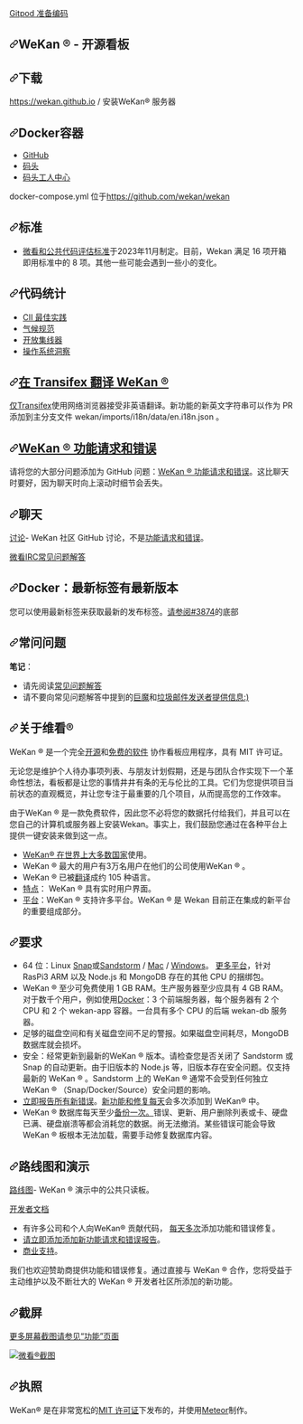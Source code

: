 <div class="Box-sc-g0xbh4-0 bJMeLZ js-snippet-clipboard-copy-unpositioned" data-hpc="true"><article class="markdown-body entry-content container-lg" itemprop="text"><p dir="auto"><a href="https://gitpod.io/#https://github.com/wekan/wekan" rel="nofollow"><font style="vertical-align: inherit;"><font style="vertical-align: inherit;">Gitpod 准备编码</font></font></a></p>
<h1 tabindex="-1" dir="auto"><a id="user-content-wekan----open-source-kanban" class="anchor" aria-hidden="true" tabindex="-1" href="#wekan----open-source-kanban"><svg class="octicon octicon-link" viewBox="0 0 16 16" version="1.1" width="16" height="16" aria-hidden="true"><path d="m7.775 3.275 1.25-1.25a3.5 3.5 0 1 1 4.95 4.95l-2.5 2.5a3.5 3.5 0 0 1-4.95 0 .751.751 0 0 1 .018-1.042.751.751 0 0 1 1.042-.018 1.998 1.998 0 0 0 2.83 0l2.5-2.5a2.002 2.002 0 0 0-2.83-2.83l-1.25 1.25a.751.751 0 0 1-1.042-.018.751.751 0 0 1-.018-1.042Zm-4.69 9.64a1.998 1.998 0 0 0 2.83 0l1.25-1.25a.751.751 0 0 1 1.042.018.751.751 0 0 1 .018 1.042l-1.25 1.25a3.5 3.5 0 1 1-4.95-4.95l2.5-2.5a3.5 3.5 0 0 1 4.95 0 .751.751 0 0 1-.018 1.042.751.751 0 0 1-1.042.018 1.998 1.998 0 0 0-2.83 0l-2.5 2.5a1.998 1.998 0 0 0 0 2.83Z"></path></svg></a><font style="vertical-align: inherit;"><font style="vertical-align: inherit;">WeKan ® - 开源看板</font></font></h1>
<h2 tabindex="-1" dir="auto"><a id="user-content-downloads" class="anchor" aria-hidden="true" tabindex="-1" href="#downloads"><svg class="octicon octicon-link" viewBox="0 0 16 16" version="1.1" width="16" height="16" aria-hidden="true"><path d="m7.775 3.275 1.25-1.25a3.5 3.5 0 1 1 4.95 4.95l-2.5 2.5a3.5 3.5 0 0 1-4.95 0 .751.751 0 0 1 .018-1.042.751.751 0 0 1 1.042-.018 1.998 1.998 0 0 0 2.83 0l2.5-2.5a2.002 2.002 0 0 0-2.83-2.83l-1.25 1.25a.751.751 0 0 1-1.042-.018.751.751 0 0 1-.018-1.042Zm-4.69 9.64a1.998 1.998 0 0 0 2.83 0l1.25-1.25a.751.751 0 0 1 1.042.018.751.751 0 0 1 .018 1.042l-1.25 1.25a3.5 3.5 0 1 1-4.95-4.95l2.5-2.5a3.5 3.5 0 0 1 4.95 0 .751.751 0 0 1-.018 1.042.751.751 0 0 1-1.042.018 1.998 1.998 0 0 0-2.83 0l-2.5 2.5a1.998 1.998 0 0 0 0 2.83Z"></path></svg></a><font style="vertical-align: inherit;"><font style="vertical-align: inherit;">下载</font></font></h2>
<p dir="auto"><a href="https://wekan.github.io" rel="nofollow"><font style="vertical-align: inherit;"><font style="vertical-align: inherit;">https://wekan.github.io</font></font></a><font style="vertical-align: inherit;"><font style="vertical-align: inherit;"> / 安装WeKan® 服务器</font></font></p>
<h2 tabindex="-1" dir="auto"><a id="user-content-docker-containers" class="anchor" aria-hidden="true" tabindex="-1" href="#docker-containers"><svg class="octicon octicon-link" viewBox="0 0 16 16" version="1.1" width="16" height="16" aria-hidden="true"><path d="m7.775 3.275 1.25-1.25a3.5 3.5 0 1 1 4.95 4.95l-2.5 2.5a3.5 3.5 0 0 1-4.95 0 .751.751 0 0 1 .018-1.042.751.751 0 0 1 1.042-.018 1.998 1.998 0 0 0 2.83 0l2.5-2.5a2.002 2.002 0 0 0-2.83-2.83l-1.25 1.25a.751.751 0 0 1-1.042-.018.751.751 0 0 1-.018-1.042Zm-4.69 9.64a1.998 1.998 0 0 0 2.83 0l1.25-1.25a.751.751 0 0 1 1.042.018.751.751 0 0 1 .018 1.042l-1.25 1.25a3.5 3.5 0 1 1-4.95-4.95l2.5-2.5a3.5 3.5 0 0 1 4.95 0 .751.751 0 0 1-.018 1.042.751.751 0 0 1-1.042.018 1.998 1.998 0 0 0-2.83 0l-2.5 2.5a1.998 1.998 0 0 0 0 2.83Z"></path></svg></a><font style="vertical-align: inherit;"><font style="vertical-align: inherit;">Docker容器</font></font></h2>
<ul dir="auto">
<li><a href="https://github.com/wekan/wekan/pkgs/container/wekan"><font style="vertical-align: inherit;"><font style="vertical-align: inherit;">GitHub</font></font></a></li>
<li><a href="https://quay.io/repository/wekan/wekan" rel="nofollow"><font style="vertical-align: inherit;"><font style="vertical-align: inherit;">码头</font></font></a></li>
<li><a href="https://hub.docker.com/r/wekanteam/wekan" rel="nofollow"><font style="vertical-align: inherit;"><font style="vertical-align: inherit;">码头工人中心</font></font></a></li>
</ul>
<p dir="auto"><font style="vertical-align: inherit;"><font style="vertical-align: inherit;">docker-compose.yml 位于</font></font><a href="https://github.com/wekan/wekan"><font style="vertical-align: inherit;"><font style="vertical-align: inherit;">https://github.com/wekan/wekan</font></font></a></p>
<h2 tabindex="-1" dir="auto"><a id="user-content-standards" class="anchor" aria-hidden="true" tabindex="-1" href="#standards"><svg class="octicon octicon-link" viewBox="0 0 16 16" version="1.1" width="16" height="16" aria-hidden="true"><path d="m7.775 3.275 1.25-1.25a3.5 3.5 0 1 1 4.95 4.95l-2.5 2.5a3.5 3.5 0 0 1-4.95 0 .751.751 0 0 1 .018-1.042.751.751 0 0 1 1.042-.018 1.998 1.998 0 0 0 2.83 0l2.5-2.5a2.002 2.002 0 0 0-2.83-2.83l-1.25 1.25a.751.751 0 0 1-1.042-.018.751.751 0 0 1-.018-1.042Zm-4.69 9.64a1.998 1.998 0 0 0 2.83 0l1.25-1.25a.751.751 0 0 1 1.042.018.751.751 0 0 1 .018 1.042l-1.25 1.25a3.5 3.5 0 1 1-4.95-4.95l2.5-2.5a3.5 3.5 0 0 1 4.95 0 .751.751 0 0 1-.018 1.042.751.751 0 0 1-1.042.018 1.998 1.998 0 0 0-2.83 0l-2.5 2.5a1.998 1.998 0 0 0 0 2.83Z"></path></svg></a><font style="vertical-align: inherit;"><font style="vertical-align: inherit;">标准</font></font></h2>
<ul dir="auto">
<li><a href="https://wekan.github.io/standard-for-public-code/" rel="nofollow"><font style="vertical-align: inherit;"><font style="vertical-align: inherit;">微看和公共代码评估标准</font></font></a><font style="vertical-align: inherit;"><font style="vertical-align: inherit;">于2023年11月制定。</font><font style="vertical-align: inherit;">目前，Wekan 满足 16 项开箱即用标准中的 8 项。</font><font style="vertical-align: inherit;">其他一些可能会遇到一些小的变化。</font></font></li>
</ul>
<h2 tabindex="-1" dir="auto"><a id="user-content-code-stats" class="anchor" aria-hidden="true" tabindex="-1" href="#code-stats"><svg class="octicon octicon-link" viewBox="0 0 16 16" version="1.1" width="16" height="16" aria-hidden="true"><path d="m7.775 3.275 1.25-1.25a3.5 3.5 0 1 1 4.95 4.95l-2.5 2.5a3.5 3.5 0 0 1-4.95 0 .751.751 0 0 1 .018-1.042.751.751 0 0 1 1.042-.018 1.998 1.998 0 0 0 2.83 0l2.5-2.5a2.002 2.002 0 0 0-2.83-2.83l-1.25 1.25a.751.751 0 0 1-1.042-.018.751.751 0 0 1-.018-1.042Zm-4.69 9.64a1.998 1.998 0 0 0 2.83 0l1.25-1.25a.751.751 0 0 1 1.042.018.751.751 0 0 1 .018 1.042l-1.25 1.25a3.5 3.5 0 1 1-4.95-4.95l2.5-2.5a3.5 3.5 0 0 1 4.95 0 .751.751 0 0 1-.018 1.042.751.751 0 0 1-1.042.018 1.998 1.998 0 0 0-2.83 0l-2.5 2.5a1.998 1.998 0 0 0 0 2.83Z"></path></svg></a><font style="vertical-align: inherit;"><font style="vertical-align: inherit;">代码统计</font></font></h2>
<ul dir="auto">
<li><a href="https://bestpractices.coreinfrastructure.org/projects/4619" rel="nofollow"><font style="vertical-align: inherit;"><font style="vertical-align: inherit;">CII 最佳实践</font></font></a></li>
<li><a href="https://codeclimate.com/github/wekan/wekan" rel="nofollow"><font style="vertical-align: inherit;"><font style="vertical-align: inherit;">气候规范</font></font></a></li>
<li><a href="https://www.openhub.net/p/wekan" rel="nofollow"><font style="vertical-align: inherit;"><font style="vertical-align: inherit;">开放集线器</font></font></a></li>
<li><a href="https://ossinsight.io/analyze/wekan/wekan" rel="nofollow"><font style="vertical-align: inherit;"><font style="vertical-align: inherit;">操作系统洞察</font></font></a></li>
</ul>
<h2 tabindex="-1" dir="auto"><a id="user-content-translate-wekan--at-transifex" class="anchor" aria-hidden="true" tabindex="-1" href="#translate-wekan--at-transifex"><svg class="octicon octicon-link" viewBox="0 0 16 16" version="1.1" width="16" height="16" aria-hidden="true"><path d="m7.775 3.275 1.25-1.25a3.5 3.5 0 1 1 4.95 4.95l-2.5 2.5a3.5 3.5 0 0 1-4.95 0 .751.751 0 0 1 .018-1.042.751.751 0 0 1 1.042-.018 1.998 1.998 0 0 0 2.83 0l2.5-2.5a2.002 2.002 0 0 0-2.83-2.83l-1.25 1.25a.751.751 0 0 1-1.042-.018.751.751 0 0 1-.018-1.042Zm-4.69 9.64a1.998 1.998 0 0 0 2.83 0l1.25-1.25a.751.751 0 0 1 1.042.018.751.751 0 0 1 .018 1.042l-1.25 1.25a3.5 3.5 0 1 1-4.95-4.95l2.5-2.5a3.5 3.5 0 0 1 4.95 0 .751.751 0 0 1-.018 1.042.751.751 0 0 1-1.042.018 1.998 1.998 0 0 0-2.83 0l-2.5 2.5a1.998 1.998 0 0 0 0 2.83Z"></path></svg></a><a href="https://app.transifex.com/wekan/" rel="nofollow"><font style="vertical-align: inherit;"><font style="vertical-align: inherit;">在 Transifex 翻译 WeKan ®</font></font></a></h2>
<p dir="auto"><font style="vertical-align: inherit;"></font><a href="https://app.transifex.com/wekan/" rel="nofollow"><font style="vertical-align: inherit;"><font style="vertical-align: inherit;">仅Transifex</font></font></a><font style="vertical-align: inherit;"><font style="vertical-align: inherit;">使用网络浏览器接受非英语翻译</font><font style="vertical-align: inherit;">。</font><font style="vertical-align: inherit;">新功能的新英文字符串可以作为 PR 添加到主分支文件 wekan/imports/i18n/data/en.i18n.json 。</font></font></p>
<h2 tabindex="-1" dir="auto"><a id="user-content-wekan--feature-requests-and-bugs" class="anchor" aria-hidden="true" tabindex="-1" href="#wekan--feature-requests-and-bugs"><svg class="octicon octicon-link" viewBox="0 0 16 16" version="1.1" width="16" height="16" aria-hidden="true"><path d="m7.775 3.275 1.25-1.25a3.5 3.5 0 1 1 4.95 4.95l-2.5 2.5a3.5 3.5 0 0 1-4.95 0 .751.751 0 0 1 .018-1.042.751.751 0 0 1 1.042-.018 1.998 1.998 0 0 0 2.83 0l2.5-2.5a2.002 2.002 0 0 0-2.83-2.83l-1.25 1.25a.751.751 0 0 1-1.042-.018.751.751 0 0 1-.018-1.042Zm-4.69 9.64a1.998 1.998 0 0 0 2.83 0l1.25-1.25a.751.751 0 0 1 1.042.018.751.751 0 0 1 .018 1.042l-1.25 1.25a3.5 3.5 0 1 1-4.95-4.95l2.5-2.5a3.5 3.5 0 0 1 4.95 0 .751.751 0 0 1-.018 1.042.751.751 0 0 1-1.042.018 1.998 1.998 0 0 0-2.83 0l-2.5 2.5a1.998 1.998 0 0 0 0 2.83Z"></path></svg></a><a href="https://github.com/wekan/wekan/issues"><font style="vertical-align: inherit;"><font style="vertical-align: inherit;">WeKan ® 功能请求和错误</font></font></a></h2>
<p dir="auto"><font style="vertical-align: inherit;"><font style="vertical-align: inherit;">请将您的大部分问题添加为 GitHub 问题：</font></font><a href="https://github.com/wekan/wekan/issues"><font style="vertical-align: inherit;"><font style="vertical-align: inherit;">WeKan ® 功能请求和错误</font></font></a><font style="vertical-align: inherit;"><font style="vertical-align: inherit;">。</font><font style="vertical-align: inherit;">这比聊天时要好，因为聊天时向上滚动时细节会丢失。</font></font></p>
<h2 tabindex="-1" dir="auto"><a id="user-content-chat" class="anchor" aria-hidden="true" tabindex="-1" href="#chat"><svg class="octicon octicon-link" viewBox="0 0 16 16" version="1.1" width="16" height="16" aria-hidden="true"><path d="m7.775 3.275 1.25-1.25a3.5 3.5 0 1 1 4.95 4.95l-2.5 2.5a3.5 3.5 0 0 1-4.95 0 .751.751 0 0 1 .018-1.042.751.751 0 0 1 1.042-.018 1.998 1.998 0 0 0 2.83 0l2.5-2.5a2.002 2.002 0 0 0-2.83-2.83l-1.25 1.25a.751.751 0 0 1-1.042-.018.751.751 0 0 1-.018-1.042Zm-4.69 9.64a1.998 1.998 0 0 0 2.83 0l1.25-1.25a.751.751 0 0 1 1.042.018.751.751 0 0 1 .018 1.042l-1.25 1.25a3.5 3.5 0 1 1-4.95-4.95l2.5-2.5a3.5 3.5 0 0 1 4.95 0 .751.751 0 0 1-.018 1.042.751.751 0 0 1-1.042.018 1.998 1.998 0 0 0-2.83 0l-2.5 2.5a1.998 1.998 0 0 0 0 2.83Z"></path></svg></a><font style="vertical-align: inherit;"><font style="vertical-align: inherit;">聊天</font></font></h2>
<p dir="auto"><a href="https://github.com/wekan/wekan/discussions"><font style="vertical-align: inherit;"><font style="vertical-align: inherit;">讨论</font></font></a><font style="vertical-align: inherit;"><font style="vertical-align: inherit;">- WeKan 社区 GitHub 讨论，不是</font></font><a href="https://github.com/wekan/wekan/issues"><font style="vertical-align: inherit;"><font style="vertical-align: inherit;">功能请求和错误</font></font></a><font style="vertical-align: inherit;"><font style="vertical-align: inherit;">。</font></font></p>
<p dir="auto"><a href="https://github.com/wekan/wekan/wiki/IRC-FAQ"><font style="vertical-align: inherit;"><font style="vertical-align: inherit;">微看IRC常见问题解答</font></font></a></p>
<h2 tabindex="-1" dir="auto"><a id="user-content-docker-latest-tag-has-newest-release" class="anchor" aria-hidden="true" tabindex="-1" href="#docker-latest-tag-has-newest-release"><svg class="octicon octicon-link" viewBox="0 0 16 16" version="1.1" width="16" height="16" aria-hidden="true"><path d="m7.775 3.275 1.25-1.25a3.5 3.5 0 1 1 4.95 4.95l-2.5 2.5a3.5 3.5 0 0 1-4.95 0 .751.751 0 0 1 .018-1.042.751.751 0 0 1 1.042-.018 1.998 1.998 0 0 0 2.83 0l2.5-2.5a2.002 2.002 0 0 0-2.83-2.83l-1.25 1.25a.751.751 0 0 1-1.042-.018.751.751 0 0 1-.018-1.042Zm-4.69 9.64a1.998 1.998 0 0 0 2.83 0l1.25-1.25a.751.751 0 0 1 1.042.018.751.751 0 0 1 .018 1.042l-1.25 1.25a3.5 3.5 0 1 1-4.95-4.95l2.5-2.5a3.5 3.5 0 0 1 4.95 0 .751.751 0 0 1-.018 1.042.751.751 0 0 1-1.042.018 1.998 1.998 0 0 0-2.83 0l-2.5 2.5a1.998 1.998 0 0 0 0 2.83Z"></path></svg></a><font style="vertical-align: inherit;"><font style="vertical-align: inherit;">Docker：最新标签有最新版本</font></font></h2>
<p dir="auto"><font style="vertical-align: inherit;"><font style="vertical-align: inherit;">您可以使用最新标签来获取最新的发布标签。</font><a class="issue-link js-issue-link" data-error-text="Failed to load title" data-id="928692714" data-permission-text="Title is private" data-url="https://github.com/wekan/wekan/issues/3874" data-hovercard-type="issue" data-hovercard-url="/wekan/wekan/issues/3874/hovercard" href="https://github.com/wekan/wekan/issues/3874"><font style="vertical-align: inherit;">请参阅#3874</font></a><font style="vertical-align: inherit;">的底部</font></font><a class="issue-link js-issue-link" data-error-text="Failed to load title" data-id="928692714" data-permission-text="Title is private" data-url="https://github.com/wekan/wekan/issues/3874" data-hovercard-type="issue" data-hovercard-url="/wekan/wekan/issues/3874/hovercard" href="https://github.com/wekan/wekan/issues/3874"><font style="vertical-align: inherit;"></font></a></p>
<h2 tabindex="-1" dir="auto"><a id="user-content-faq" class="anchor" aria-hidden="true" tabindex="-1" href="#faq"><svg class="octicon octicon-link" viewBox="0 0 16 16" version="1.1" width="16" height="16" aria-hidden="true"><path d="m7.775 3.275 1.25-1.25a3.5 3.5 0 1 1 4.95 4.95l-2.5 2.5a3.5 3.5 0 0 1-4.95 0 .751.751 0 0 1 .018-1.042.751.751 0 0 1 1.042-.018 1.998 1.998 0 0 0 2.83 0l2.5-2.5a2.002 2.002 0 0 0-2.83-2.83l-1.25 1.25a.751.751 0 0 1-1.042-.018.751.751 0 0 1-.018-1.042Zm-4.69 9.64a1.998 1.998 0 0 0 2.83 0l1.25-1.25a.751.751 0 0 1 1.042.018.751.751 0 0 1 .018 1.042l-1.25 1.25a3.5 3.5 0 1 1-4.95-4.95l2.5-2.5a3.5 3.5 0 0 1 4.95 0 .751.751 0 0 1-.018 1.042.751.751 0 0 1-1.042.018 1.998 1.998 0 0 0-2.83 0l-2.5 2.5a1.998 1.998 0 0 0 0 2.83Z"></path></svg></a><font style="vertical-align: inherit;"><font style="vertical-align: inherit;">常问问题</font></font></h2>
<p dir="auto"><strong><font style="vertical-align: inherit;"><font style="vertical-align: inherit;">笔记</font></font></strong><font style="vertical-align: inherit;"><font style="vertical-align: inherit;">：</font></font></p>
<ul dir="auto">
<li><font style="vertical-align: inherit;"><font style="vertical-align: inherit;">请先</font><font style="vertical-align: inherit;">阅读</font></font><a href="https://github.com/wekan/wekan/wiki/FAQ"><font style="vertical-align: inherit;"><font style="vertical-align: inherit;">常见问题解答</font></font></a><font style="vertical-align: inherit;"></font></li>
<li><font style="vertical-align: inherit;"><font style="vertical-align: inherit;">请不要向</font><font style="vertical-align: inherit;">常见问题解答中提到的</font></font><a href="https://github.com/wekan/wekan/wiki/FAQ#why-am-i-called-a-troll"><font style="vertical-align: inherit;"><font style="vertical-align: inherit;">巨魔</font></font></a><font style="vertical-align: inherit;"><font style="vertical-align: inherit;">和</font></font><a href="https://github.com/wekan/wekan/wiki/FAQ#why-am-i-called-a-spammer"><font style="vertical-align: inherit;"><font style="vertical-align: inherit;">垃圾邮件发送者提供信息:)</font></font></a><font style="vertical-align: inherit;"></font></li>
</ul>
<h2 tabindex="-1" dir="auto"><a id="user-content-about-wekan-" class="anchor" aria-hidden="true" tabindex="-1" href="#about-wekan-"><svg class="octicon octicon-link" viewBox="0 0 16 16" version="1.1" width="16" height="16" aria-hidden="true"><path d="m7.775 3.275 1.25-1.25a3.5 3.5 0 1 1 4.95 4.95l-2.5 2.5a3.5 3.5 0 0 1-4.95 0 .751.751 0 0 1 .018-1.042.751.751 0 0 1 1.042-.018 1.998 1.998 0 0 0 2.83 0l2.5-2.5a2.002 2.002 0 0 0-2.83-2.83l-1.25 1.25a.751.751 0 0 1-1.042-.018.751.751 0 0 1-.018-1.042Zm-4.69 9.64a1.998 1.998 0 0 0 2.83 0l1.25-1.25a.751.751 0 0 1 1.042.018.751.751 0 0 1 .018 1.042l-1.25 1.25a3.5 3.5 0 1 1-4.95-4.95l2.5-2.5a3.5 3.5 0 0 1 4.95 0 .751.751 0 0 1-.018 1.042.751.751 0 0 1-1.042.018 1.998 1.998 0 0 0-2.83 0l-2.5 2.5a1.998 1.998 0 0 0 0 2.83Z"></path></svg></a><font style="vertical-align: inherit;"><font style="vertical-align: inherit;">关于维看®</font></font></h2>
<p dir="auto"><font style="vertical-align: inherit;"><font style="vertical-align: inherit;">WeKan ® 是一个完全</font></font><a href="https://en.wikipedia.org/wiki/Open-source_software" rel="nofollow"><font style="vertical-align: inherit;"><font style="vertical-align: inherit;">开源</font></font></a><font style="vertical-align: inherit;"><font style="vertical-align: inherit;">和</font></font><a href="https://en.wikipedia.org/wiki/Free_software" rel="nofollow"><font style="vertical-align: inherit;"><font style="vertical-align: inherit;">免费的软件</font></font></a><font style="vertical-align: inherit;"><font style="vertical-align: inherit;">
协作看板应用程序，具有 MIT 许可证。</font></font></p>
<p dir="auto"><font style="vertical-align: inherit;"><font style="vertical-align: inherit;">无论您是维护个人待办事项列表、与朋友计划假期，还是与团队合作实现下一个革命性想法，看板都是让您的事情井井有条的无与伦比的工具。</font><font style="vertical-align: inherit;">它们为您提供项目当前状态的直观概览，并让您专注于最重要的几个项目，从而提高您的工作效率。</font></font></p>
<p dir="auto"><font style="vertical-align: inherit;"><font style="vertical-align: inherit;">由于WeKan ® 是一款免费软件，因此您不必将您的数据托付给我们，并且可以在您自己的计算机或服务器上安装Wekan。</font><font style="vertical-align: inherit;">事实上，我们鼓励您通过在各种平台上提供一键安装来做到这一点。</font></font></p>
<ul dir="auto">
<li><font style="vertical-align: inherit;"></font><a href="https://snapcraft.io/wekan" rel="nofollow"><font style="vertical-align: inherit;"><font style="vertical-align: inherit;">WeKan® 在世界上大多数国家</font></font></a><font style="vertical-align: inherit;"><font style="vertical-align: inherit;">使用</font><font style="vertical-align: inherit;">。</font></font></li>
<li><font style="vertical-align: inherit;"><font style="vertical-align: inherit;">WeKan ® 最大的用户有3万名用户在他们的公司使用WeKan ® 。</font></font></li>
<li><font style="vertical-align: inherit;"><font style="vertical-align: inherit;">WeKan ® 已被</font></font><a href="https://app.transifex.com/wekan/" rel="nofollow"><font style="vertical-align: inherit;"><font style="vertical-align: inherit;">翻译</font></font></a><font style="vertical-align: inherit;"><font style="vertical-align: inherit;">成约 105 种语言。</font></font></li>
<li><a href="https://github.com/wekan/wekan/wiki/Features"><font style="vertical-align: inherit;"><font style="vertical-align: inherit;">特点</font></font></a><font style="vertical-align: inherit;"><font style="vertical-align: inherit;">： WeKan ® 具有实时用户界面。</font></font></li>
<li><a href="https://github.com/wekan/wekan/wiki/Platforms"><font style="vertical-align: inherit;"><font style="vertical-align: inherit;">平台</font></font></a><font style="vertical-align: inherit;"><font style="vertical-align: inherit;">：WeKan ® 支持许多平台。</font><font style="vertical-align: inherit;">WeKan ® 是 Wekan 目前正在集成的新平台的重要组成部分。</font></font></li>
</ul>
<h2 tabindex="-1" dir="auto"><a id="user-content-requirements" class="anchor" aria-hidden="true" tabindex="-1" href="#requirements"><svg class="octicon octicon-link" viewBox="0 0 16 16" version="1.1" width="16" height="16" aria-hidden="true"><path d="m7.775 3.275 1.25-1.25a3.5 3.5 0 1 1 4.95 4.95l-2.5 2.5a3.5 3.5 0 0 1-4.95 0 .751.751 0 0 1 .018-1.042.751.751 0 0 1 1.042-.018 1.998 1.998 0 0 0 2.83 0l2.5-2.5a2.002 2.002 0 0 0-2.83-2.83l-1.25 1.25a.751.751 0 0 1-1.042-.018.751.751 0 0 1-.018-1.042Zm-4.69 9.64a1.998 1.998 0 0 0 2.83 0l1.25-1.25a.751.751 0 0 1 1.042.018.751.751 0 0 1 .018 1.042l-1.25 1.25a3.5 3.5 0 1 1-4.95-4.95l2.5-2.5a3.5 3.5 0 0 1 4.95 0 .751.751 0 0 1-.018 1.042.751.751 0 0 1-1.042.018 1.998 1.998 0 0 0-2.83 0l-2.5 2.5a1.998 1.998 0 0 0 0 2.83Z"></path></svg></a><font style="vertical-align: inherit;"><font style="vertical-align: inherit;">要求</font></font></h2>
<ul dir="auto">
<li><font style="vertical-align: inherit;"><font style="vertical-align: inherit;">64 位：Linux </font></font><a href="https://github.com/wekan/wekan-snap/wiki/Install"><font style="vertical-align: inherit;"><font style="vertical-align: inherit;">Snap</font></font></a><font style="vertical-align: inherit;"><font style="vertical-align: inherit;">或</font></font><a href="https://sandstorm.io" rel="nofollow"><font style="vertical-align: inherit;"><font style="vertical-align: inherit;">Sandstorm</font></font></a><font style="vertical-align: inherit;"><font style="vertical-align: inherit;"> /
 </font></font><a href="https://github.com/wekan/wekan/wiki/Mac"><font style="vertical-align: inherit;"><font style="vertical-align: inherit;">Mac</font></font></a><font style="vertical-align: inherit;"><font style="vertical-align: inherit;"> / </font></font><a href="https://github.com/wekan/wekan/wiki/Install-Wekan-from-source-on-Windows"><font style="vertical-align: inherit;"><font style="vertical-align: inherit;">Windows</font></font></a><font style="vertical-align: inherit;"><font style="vertical-align: inherit;">。
</font></font><a href="https://github.com/wekan/wekan/wiki/Platforms"><font style="vertical-align: inherit;"><font style="vertical-align: inherit;">更多平台</font></font></a><font style="vertical-align: inherit;"><font style="vertical-align: inherit;">，针对 RasPi3 ARM 以及 Node.js 和 MongoDB 存在的其他 CPU 的捆绑包。</font></font></li>
<li><font style="vertical-align: inherit;"><font style="vertical-align: inherit;">WeKan ® 至少可免费使用 1 GB RAM。</font><font style="vertical-align: inherit;">生产服务器至少应具有 4 GB RAM。</font><font style="vertical-align: inherit;">对于数千个用户，例如使用</font></font><a href="https://github.com/wekan/wekan/blob/main/docker-compose.yml"><font style="vertical-align: inherit;"><font style="vertical-align: inherit;">Docker</font></font></a><font style="vertical-align: inherit;"><font style="vertical-align: inherit;">：3 个前端服务器，每个服务器有 2 个 CPU 和 2 个 wekan-app 容器。</font><font style="vertical-align: inherit;">一台具有多个 CPU 的后端 wekan-db 服务器。</font></font></li>
<li><font style="vertical-align: inherit;"><font style="vertical-align: inherit;">足够的磁盘空间和有关磁盘空间不足的警报。</font><font style="vertical-align: inherit;">如果磁盘空间耗尽，MongoDB 数据库就会损坏。</font></font></li>
<li><font style="vertical-align: inherit;"><font style="vertical-align: inherit;">安全：经常更新到最新的WeKan ® 版本。</font><font style="vertical-align: inherit;">请检查您是否关闭了 Sandstorm 或 Snap 的自动更新。</font><font style="vertical-align: inherit;">由于旧版本的 Node.js 等，旧版本存在安全问题。仅支持最新的 WeKan ® 。</font><font style="vertical-align: inherit;">Sandstorm 上的 WeKan ® 通常不会受到任何独立 WeKan ® （Snap/Docker/Source）安全问题的影响。</font></font></li>
<li><a href="https://github.com/wekan/wekan/issues"><font style="vertical-align: inherit;"><font style="vertical-align: inherit;">立即报告所有新错误</font></font></a><font style="vertical-align: inherit;"><font style="vertical-align: inherit;">。</font></font><a href="https://github.com/wekan/wekan/blob/main/CHANGELOG.md"><font style="vertical-align: inherit;"><font style="vertical-align: inherit;">新功能和修复每天</font></font></a><font style="vertical-align: inherit;"><font style="vertical-align: inherit;">会多次添加到 WeKan® 中</font><font style="vertical-align: inherit;">。</font></font></li>
<li><a href="https://github.com/wekan/wekan/wiki/Backup"><font style="vertical-align: inherit;"></font></a><font style="vertical-align: inherit;"><font style="vertical-align: inherit;">WeKan ® 数据库每天至少</font><a href="https://github.com/wekan/wekan/wiki/Backup"><font style="vertical-align: inherit;">备份一次。</font></a><font style="vertical-align: inherit;">错误、更新、用户删除列表或卡、硬盘已满、硬盘崩溃等都会消耗您的数据。</font><font style="vertical-align: inherit;">尚无法撤消。</font><font style="vertical-align: inherit;">某些错误可能会导致 WeKan ® 板根本无法加载，需要手动修复数据库内容。</font></font></li>
</ul>
<h2 tabindex="-1" dir="auto"><a id="user-content-roadmap-and-demo" class="anchor" aria-hidden="true" tabindex="-1" href="#roadmap-and-demo"><svg class="octicon octicon-link" viewBox="0 0 16 16" version="1.1" width="16" height="16" aria-hidden="true"><path d="m7.775 3.275 1.25-1.25a3.5 3.5 0 1 1 4.95 4.95l-2.5 2.5a3.5 3.5 0 0 1-4.95 0 .751.751 0 0 1 .018-1.042.751.751 0 0 1 1.042-.018 1.998 1.998 0 0 0 2.83 0l2.5-2.5a2.002 2.002 0 0 0-2.83-2.83l-1.25 1.25a.751.751 0 0 1-1.042-.018.751.751 0 0 1-.018-1.042Zm-4.69 9.64a1.998 1.998 0 0 0 2.83 0l1.25-1.25a.751.751 0 0 1 1.042.018.751.751 0 0 1 .018 1.042l-1.25 1.25a3.5 3.5 0 1 1-4.95-4.95l2.5-2.5a3.5 3.5 0 0 1 4.95 0 .751.751 0 0 1-.018 1.042.751.751 0 0 1-1.042.018 1.998 1.998 0 0 0-2.83 0l-2.5 2.5a1.998 1.998 0 0 0 0 2.83Z"></path></svg></a><font style="vertical-align: inherit;"><font style="vertical-align: inherit;">路线图和演示</font></font></h2>
<p dir="auto"><a href="https://boards.wekan.team/b/D2SzJKZDS4Z48yeQH/wekan-open-source-kanban-board-with-mit-license" rel="nofollow"><font style="vertical-align: inherit;"><font style="vertical-align: inherit;">路线图</font></font></a><font style="vertical-align: inherit;"><font style="vertical-align: inherit;">- WeKan ® 演示中的公共只读板。</font></font></p>
<p dir="auto"><a href="https://github.com/wekan/wekan/wiki/Developer-Documentation"><font style="vertical-align: inherit;"><font style="vertical-align: inherit;">开发者文档</font></font></a></p>
<ul dir="auto">
<li><font style="vertical-align: inherit;"><font style="vertical-align: inherit;">有许多公司和个人向WeKan® 贡献代码，
</font></font><a href="https://github.com/wekan/wekan/blob/main/CHANGELOG.md"><font style="vertical-align: inherit;"><font style="vertical-align: inherit;">每天多次</font></font></a><font style="vertical-align: inherit;"><font style="vertical-align: inherit;">添加功能和错误修复。</font></font></li>
<li><a href="https://github.com/wekan/wekan/issues"><font style="vertical-align: inherit;"><font style="vertical-align: inherit;">请立即添加添加新功能请求和错误报告</font></font></a><font style="vertical-align: inherit;"><font style="vertical-align: inherit;">。</font></font></li>
<li><a href="https://wekan.team/commercial-support/" rel="nofollow"><font style="vertical-align: inherit;"><font style="vertical-align: inherit;">商业支持</font></font></a><font style="vertical-align: inherit;"><font style="vertical-align: inherit;">。</font></font></li>
</ul>
<p dir="auto"><font style="vertical-align: inherit;"><font style="vertical-align: inherit;">我们也欢迎赞助商提供功能和错误修复。</font><font style="vertical-align: inherit;">通过直接与 WeKan ® 合作，您将受益于主动维护以及不断壮大的 WeKan ® 开发者社区所添加的新功能。</font></font></p>
<h2 tabindex="-1" dir="auto"><a id="user-content-screenshot" class="anchor" aria-hidden="true" tabindex="-1" href="#screenshot"><svg class="octicon octicon-link" viewBox="0 0 16 16" version="1.1" width="16" height="16" aria-hidden="true"><path d="m7.775 3.275 1.25-1.25a3.5 3.5 0 1 1 4.95 4.95l-2.5 2.5a3.5 3.5 0 0 1-4.95 0 .751.751 0 0 1 .018-1.042.751.751 0 0 1 1.042-.018 1.998 1.998 0 0 0 2.83 0l2.5-2.5a2.002 2.002 0 0 0-2.83-2.83l-1.25 1.25a.751.751 0 0 1-1.042-.018.751.751 0 0 1-.018-1.042Zm-4.69 9.64a1.998 1.998 0 0 0 2.83 0l1.25-1.25a.751.751 0 0 1 1.042.018.751.751 0 0 1 .018 1.042l-1.25 1.25a3.5 3.5 0 1 1-4.95-4.95l2.5-2.5a3.5 3.5 0 0 1 4.95 0 .751.751 0 0 1-.018 1.042.751.751 0 0 1-1.042.018 1.998 1.998 0 0 0-2.83 0l-2.5 2.5a1.998 1.998 0 0 0 0 2.83Z"></path></svg></a><font style="vertical-align: inherit;"><font style="vertical-align: inherit;">截屏</font></font></h2>
<p dir="auto"><a href="https://github.com/wekan/wekan/wiki/Features"><font style="vertical-align: inherit;"><font style="vertical-align: inherit;">更多屏幕截图请参见“功能”页面</font></font></a></p>
<p dir="auto"><a href="https://boards.wekan.team/b/D2SzJKZDS4Z48yeQH/wekan-open-source-kanban-board-with-mit-license" rel="nofollow"><img src="https://camo.githubusercontent.com/89287c48bd85b1fb52751235d10ca0528a15078df6c09f7c9263f705febbe97c/68747470733a2f2f77656b616e2e6769746875622e696f2f77656b616e2d6461726b2d6d6f64652e706e67" alt="微看®截图" data-canonical-src="https://wekan.github.io/wekan-dark-mode.png" style="max-width: 100%;"></a></p>
<h2 tabindex="-1" dir="auto"><a id="user-content-license" class="anchor" aria-hidden="true" tabindex="-1" href="#license"><svg class="octicon octicon-link" viewBox="0 0 16 16" version="1.1" width="16" height="16" aria-hidden="true"><path d="m7.775 3.275 1.25-1.25a3.5 3.5 0 1 1 4.95 4.95l-2.5 2.5a3.5 3.5 0 0 1-4.95 0 .751.751 0 0 1 .018-1.042.751.751 0 0 1 1.042-.018 1.998 1.998 0 0 0 2.83 0l2.5-2.5a2.002 2.002 0 0 0-2.83-2.83l-1.25 1.25a.751.751 0 0 1-1.042-.018.751.751 0 0 1-.018-1.042Zm-4.69 9.64a1.998 1.998 0 0 0 2.83 0l1.25-1.25a.751.751 0 0 1 1.042.018.751.751 0 0 1 .018 1.042l-1.25 1.25a3.5 3.5 0 1 1-4.95-4.95l2.5-2.5a3.5 3.5 0 0 1 4.95 0 .751.751 0 0 1-.018 1.042.751.751 0 0 1-1.042.018 1.998 1.998 0 0 0-2.83 0l-2.5 2.5a1.998 1.998 0 0 0 0 2.83Z"></path></svg></a><font style="vertical-align: inherit;"><font style="vertical-align: inherit;">执照</font></font></h2>
<p dir="auto"><font style="vertical-align: inherit;"><font style="vertical-align: inherit;">WeKan® 是在非常宽松的</font></font><a href="/wekan/wekan/blob/main/LICENSE"><font style="vertical-align: inherit;"><font style="vertical-align: inherit;">MIT 许可证</font></font></a><font style="vertical-align: inherit;"><font style="vertical-align: inherit;">下发布的，并使用</font></font><a href="https://www.meteor.com" rel="nofollow"><font style="vertical-align: inherit;"><font style="vertical-align: inherit;">Meteor</font></font></a><font style="vertical-align: inherit;"><font style="vertical-align: inherit;">制作。</font></font></p>
</article></div>
